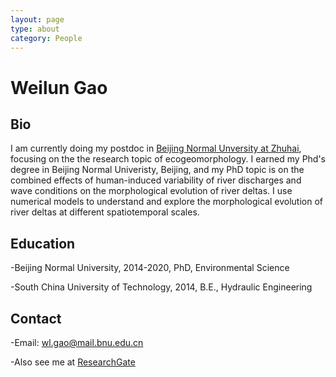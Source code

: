 ```yaml
---
layout: page
type: about
category: People
---
```


# Weilun Gao
## Bio

I am currently doing my postdoc in [Beijing Normal Unversity at Zhuhai](https://zhuhai.bnu.edu.cn), focusing on the the research topic of ecogeomorphology. I earned my Phd's degree in Beijing Normal Univeristy, Beijing, and my PhD topic is on the combined effects of human-induced variability of river discharges and wave conditions on the morphological evolution of river deltas. I use numerical models to understand and explore the morphological evolution of river deltas at different spatiotemporal scales.

## Education

-Beijing Normal University, 2014-2020, PhD, Environmental Science 

-South China University of Technology, 2014, B.E., Hydraulic Engineering

## Contact

-Email: wl.gao@mail.bnu.edu.cn

-Also see me at [ResearchGate](https://www.researchgate.net/profile/Weilun_Gao2)



